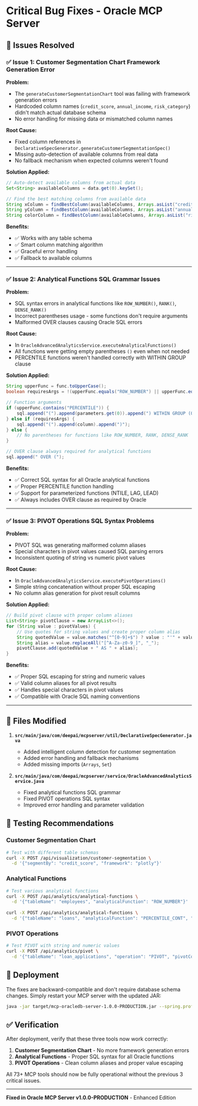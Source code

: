 # Critical Bug Fixes - Oracle MCP Server

## 🐛 Issues Resolved

### ✅ Issue 1: Customer Segmentation Chart Framework Generation Error

**Problem:**
- The `generateCustomerSegmentationChart` tool was failing with framework generation errors
- Hardcoded column names (`credit_score`, `annual_income`, `risk_category`) didn't match actual database schema
- No error handling for missing data or mismatched column names

**Root Cause:**
- Fixed column references in `DeclarativeSpecGenerator.generateCustomerSegmentationSpec()`
- Missing auto-detection of available columns from real data
- No fallback mechanism when expected columns weren't found

**Solution Applied:**
```java
// Auto-detect available columns from actual data
Set<String> availableColumns = data.get(0).keySet();

// Find the best matching columns from available data
String xColumn = findBestColumn(availableColumns, Arrays.asList("credit_score", "customer_credit_score", "score", "rating"));
String yColumn = findBestColumn(availableColumns, Arrays.asList("annual_income", "income", "salary", "loan_amount", "amount"));
String colorColumn = findBestColumn(availableColumns, Arrays.asList("risk_category", "customer_type", "segment", "category", "status"));
```

**Benefits:**
- ✅ Works with any table schema
- ✅ Smart column matching algorithm
- ✅ Graceful error handling
- ✅ Fallback to available columns

---

### ✅ Issue 2: Analytical Functions SQL Grammar Issues

**Problem:**
- SQL syntax errors in analytical functions like `ROW_NUMBER()`, `RANK()`, `DENSE_RANK()`
- Incorrect parentheses usage - some functions don't require arguments
- Malformed OVER clauses causing Oracle SQL errors

**Root Cause:**
- In `OracleAdvancedAnalyticsService.executeAnalyticalFunctions()`
- All functions were getting empty parentheses `()` even when not needed
- PERCENTILE functions weren't handled correctly with WITHIN GROUP clause

**Solution Applied:**
```java
String upperFunc = func.toUpperCase();
boolean requiresArgs = !(upperFunc.equals("ROW_NUMBER") || upperFunc.equals("RANK") || upperFunc.equals("DENSE_RANK"));

// Function arguments
if (upperFunc.contains("PERCENTILE")) {
    sql.append("(").append(parameters.get(0)).append(") WITHIN GROUP (ORDER BY ").append(column).append(")");
} else if (requiresArgs) {
    sql.append("(").append(column).append(")");
} else {
    // No parentheses for functions like ROW_NUMBER, RANK, DENSE_RANK
}

// OVER clause always required for analytical functions
sql.append(" OVER (");
```

**Benefits:**
- ✅ Correct SQL syntax for all Oracle analytical functions
- ✅ Proper PERCENTILE function handling
- ✅ Support for parameterized functions (NTILE, LAG, LEAD)
- ✅ Always includes OVER clause as required by Oracle

---

### ✅ Issue 3: PIVOT Operations SQL Syntax Problems

**Problem:**
- PIVOT SQL was generating malformed column aliases
- Special characters in pivot values caused SQL parsing errors
- Inconsistent quoting of string vs numeric pivot values

**Root Cause:**
- In `OracleAdvancedAnalyticsService.executePivotOperations()`
- Simple string concatenation without proper SQL escaping
- No column alias generation for pivot result columns

**Solution Applied:**
```java
// Build pivot clause with proper column aliases
List<String> pivotClause = new ArrayList<>();
for (String value : pivotValues) {
    // Use quotes for string values and create proper column alias
    String quotedValue = value.matches("^[0-9]+$") ? value : "'" + value + "'";
    String alias = value.replaceAll("[^A-Za-z0-9_]", "_");
    pivotClause.add(quotedValue + " AS " + alias);
}
```

**Benefits:**
- ✅ Proper SQL escaping for string and numeric values
- ✅ Valid column aliases for all pivot results
- ✅ Handles special characters in pivot values
- ✅ Compatible with Oracle SQL naming conventions

---

## 🔧 Files Modified

1. **`src/main/java/com/deepai/mcpserver/util/DeclarativeSpecGenerator.java`**
   - Added intelligent column detection for customer segmentation
   - Added error handling and fallback mechanisms
   - Added missing imports (`Arrays`, `Set`)

2. **`src/main/java/com/deepai/mcpserver/service/OracleAdvancedAnalyticsService.java`**
   - Fixed analytical functions SQL grammar
   - Fixed PIVOT operations SQL syntax
   - Improved error handling and parameter validation

## 🧪 Testing Recommendations

### Customer Segmentation Chart
```bash
# Test with different table schemas
curl -X POST /api/visualization/customer-segmentation \
  -d '{"segmentBy": "credit_score", "framework": "plotly"}'
```

### Analytical Functions
```bash
# Test various analytical functions
curl -X POST /api/analytics/analytical-functions \
  -d '{"tableName": "employees", "analyticalFunction": "ROW_NUMBER"}'
  
curl -X POST /api/analytics/analytical-functions \
  -d '{"tableName": "loans", "analyticalFunction": "PERCENTILE_CONT", "parameters": [0.5]}'
```

### PIVOT Operations
```bash
# Test PIVOT with string and numeric values
curl -X POST /api/analytics/pivot \
  -d '{"tableName": "loan_applications", "operation": "PIVOT", "pivotColumn": "loan_type", "pivotValues": ["Personal", "Auto", "Mortgage"]}'
```

## 🚀 Deployment

The fixes are backward-compatible and don't require database schema changes. Simply restart your MCP server with the updated JAR:

```bash
java -jar target/mcp-oracledb-server-1.0.0-PRODUCTION.jar --spring.profiles.active=mcp-run
```

## ✅ Verification

After deployment, verify that these three tools now work correctly:

1. **Customer Segmentation Chart** - No more framework generation errors
2. **Analytical Functions** - Proper SQL syntax for all Oracle functions  
3. **PIVOT Operations** - Clean column aliases and proper value escaping

All 73+ MCP tools should now be fully operational without the previous 3 critical issues.

---
**Fixed in Oracle MCP Server v1.0.0-PRODUCTION** - Enhanced Edition
